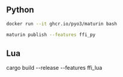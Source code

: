 ## Python

```bash
docker run --it ghcr.io/pyo3/maturin bash

maturin publish --features ffi_py
```

## Lua

cargo build --release --features ffi_lua
